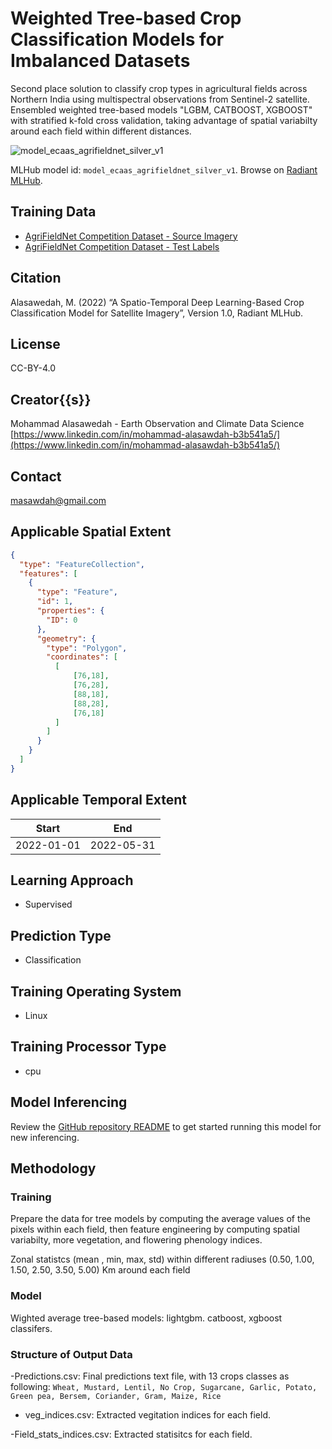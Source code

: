 # Weighted Tree-based Crop Classification Models for Imbalanced Datasets

Second place solution to classify crop types in agricultural fields across Northern India using multispectral observations from Sentinel-2 satellite. Ensembled weighted tree-based models "LGBM, CATBOOST, XGBOOST" with stratified k-fold cross validation, taking advantage of spatial variabilty around each field within different distances.

![model_ecaas_agrifieldnet_silver_v1](https://radiantmlhub.blob.core.windows.net/frontend-dataset-images/odk_sample_agricultural_dataset.png)

MLHub model id: `model_ecaas_agrifieldnet_silver_v1`. Browse on [Radiant MLHub](https://mlhub.earth/model/model_ecaas_agrifieldnet_silver_v1).

## Training Data

- [AgriFieldNet Competition Dataset - Source Imagery](https://api.radiant.earth/mlhub/v1/collections/ref_agrifieldnet_competition_v1_source)
- [AgriFieldNet Competition Dataset - Test Labels](https://api.radiant.earth/mlhub/v1/collections/ref_agrifieldnet_competition_v1_labels_train)


## Citation

Alasawedah, M. (2022) “A Spatio-Temporal Deep Learning-Based Crop Classification
Model for Satellite Imagery”, Version 1.0, Radiant MLHub.

## License

CC-BY-4.0

## Creator{{s}}

Mohammad Alasawedah - Earth Observation and Climate Data Science
[https://www.linkedin.com/in/mohammad-alasawdah-b3b541a5/](https://www.linkedin.com/in/mohammad-alasawdah-b3b541a5/)


## Contact

masawdah@gmail.com

## Applicable Spatial Extent

```geojson
{
  "type": "FeatureCollection",
  "features": [
    {
      "type": "Feature",
      "id": 1,
      "properties": {
        "ID": 0
      },
      "geometry": {
        "type": "Polygon",
        "coordinates": [
          [
              [76,18],
              [76,28],
              [88,18],
              [88,28],
              [76,18]
          ]
        ]
      }
    }
  ]
}
```

## Applicable Temporal Extent

| Start | End |
|-------|-----|
| 2022-01-01 | 2022-05-31 |


## Learning Approach

- Supervised


## Prediction Type

- Classification


## Training Operating System

- Linux

## Training Processor Type

- cpu

## Model Inferencing

Review the [GitHub repository README](../README.md) to get started running
this model for new inferencing.

## Methodology


### Training

Prepare the data for tree models by computing the average values of the pixels within each field, then feature engineering by computing spatial variabilty, more vegetation, and flowering phenology indices.

Zonal statistcs (mean , min, max, std) within different radiuses (0.50, 1.00, 1.50, 2.50, 3.50, 5.00) Km around each field

### Model

Wighted average tree-based models: lightgbm. catboost, xgboost classifers.

### Structure of Output Data
-Predictions.csv: Final predictions text file, with 13 crops classes as following: `Wheat, Mustard, Lentil, No Crop, Sugarcane, Garlic, Potato, Green pea, Bersem, Coriander, Gram, Maize, Rice` 

- veg_indices.csv: Extracted vegitation indices for each field.

-Field_stats_indices.csv: Extracted statisitcs for each field. 

